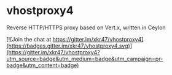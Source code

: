 # vhostproxy4

Reverse HTTP/HTTPS proxy based on Vert.x, written in Ceylon

[![Join the chat at https://gitter.im/xkr47/vhostproxy4](https://badges.gitter.im/xkr47/vhostproxy4.svg)](https://gitter.im/xkr47/vhostproxy4?utm_source=badge&utm_medium=badge&utm_campaign=pr-badge&utm_content=badge)
